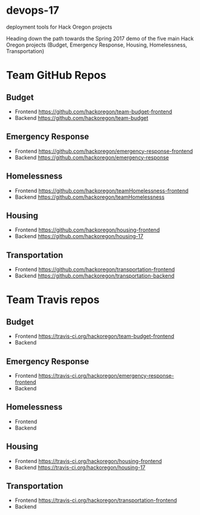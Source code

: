 # devops-17
deployment tools for Hack Oregon projects

Heading down the path towards the Spring 2017 demo of the five main Hack Oregon projects (Budget, Emergency Response, Housing, Homelessness, Transportation)


# Team GitHub Repos
## Budget
- Frontend https://github.com/hackoregon/team-budget-frontend
- Backend https://github.com/hackoregon/team-budget

## Emergency Response
- Frontend https://github.com/hackoregon/emergency-response-frontend
- Backend https://github.com/hackoregon/emergency-response

## Homelessness
- Frontend https://github.com/hackoregon/teamHomelessness-frontend
- Backend https://github.com/hackoregon/teamHomelessness

## Housing
- Frontend https://github.com/hackoregon/housing-frontend
- Backend https://github.com/hackoregon/housing-17

## Transportation
- Frontend https://github.com/hackoregon/transportation-frontend
- Backend https://github.com/hackoregon/transportation-backend

# Team Travis repos
## Budget
- Frontend https://travis-ci.org/hackoregon/team-budget-frontend
- Backend 

## Emergency Response
- Frontend https://travis-ci.org/hackoregon/emergency-response-frontend
- Backend 

## Homelessness
- Frontend 
- Backend 

## Housing
- Frontend https://travis-ci.org/hackoregon/housing-frontend
- Backend https://travis-ci.org/hackoregon/housing-17

## Transportation
- Frontend https://travis-ci.org/hackoregon/transportation-frontend
- Backend 
